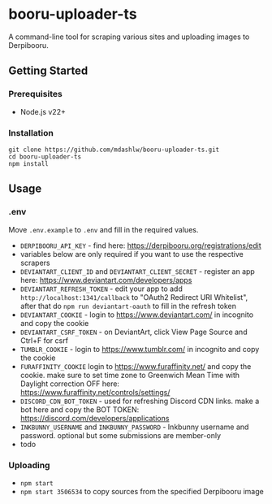 # booru-uploader-ts

A command-line tool for scraping various sites and uploading images to Derpibooru.

## Getting Started

### Prerequisites

- Node.js v22+

### Installation

```
git clone https://github.com/mdashlw/booru-uploader-ts.git
cd booru-uploader-ts
npm install
```

## Usage

### .env

Move `.env.example` to `.env` and fill in the required values.

- `DERPIBOORU_API_KEY` - find here: https://derpibooru.org/registrations/edit
- variables below are only required if you want to use the respective scrapers
- `DEVIANTART_CLIENT_ID` and `DEVIANTART_CLIENT_SECRET` - register an app here: https://www.deviantart.com/developers/apps
- `DEVIANTART_REFRESH_TOKEN` - edit your app to add `http://localhost:1341/callback` to "OAuth2 Redirect URI Whitelist", after that do `npm run deviantart-oauth` to fill in the refresh token
- `DEVIANTART_COOKIE` - login to https://www.deviantart.com/ in incognito and copy the cookie
- `DEVIANTART_CSRF_TOKEN` - on DeviantArt, click View Page Source and Ctrl+F for csrf
- `TUMBLR_COOKIE` - login to https://www.tumblr.com/ in incognito and copy the cookie
- `FURAFFINITY_COOKIE` login to https://www.furaffinity.net/ and copy the cookie. make sure to set time zone to Greenwich Mean Time with Daylight correction OFF here: https://www.furaffinity.net/controls/settings/
- `DISCORD_CDN_BOT_TOKEN` - used for refreshing Discord CDN links. make a bot here and copy the BOT TOKEN: https://discord.com/developers/applications
- `INKBUNNY_USERNAME` and `INKBUNNY_PASSWORD` - Inkbunny username and password. optional but some submissions are member-only
- todo

### Uploading

- `npm start`
- `npm start 3506534` to copy sources from the specified Derpibooru image
